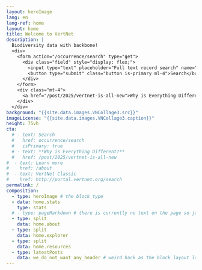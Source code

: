 ```yaml
---
layout: heroImage
lang: en
lang-ref: home
layout: home
title: Welcome to VertNet
description: |
  Biodiversity data with backbone!
  <div>
    <form action="/occurrence/search" type="get">
      <div class="field" style="display: flex;">
        <input type="text" placeholder="Full text record search" name="q" class="input" />
        <button type="submit" class="button is-primary ml-4">Search</button>
      </div>
    </form>
    <div class="mt-4">
      <a href="/post/2025/vertnet-is-all-new">Why is Everything Different?</a>
    </div>
  </div>
background: "{{site.data.images.VNCollage3.src}}"
imageLicense: "{{site.data.images.VNCollage3.caption}}"
height: 75vh
cta:
  # - text: Search
  #   href: occurrence/search
  #   isPrimary: true
  # - text: **Why is Everything Different?**
  #   href: /post/2025/vertnet-is-all-new
#  - text: Learn more
#    href: /about
#  - text: VertNet Classic
#    href: http://portal.vertnet.org/search
permalink: /
composition:
  - type: heroImage # the block type
  - data: home.stats
    type: stats
  # - type: pageMarkdown # there is currently no text on the page so just ignore this part
  - type: split
    data: home.about
  - type: split
    data: home.explorer
  - type: split
    data: home.resources
  - type: latestPosts
    data: we_do_not_want_any_header # weird hack as the block layout looks for a data element and falls back to the page if none is present
---
```



